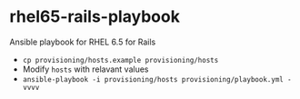 rhel65-rails-playbook
=====================

Ansible playbook for RHEL 6.5 for Rails

- `cp provisioning/hosts.example provisioning/hosts`
- Modify `hosts` with relavant values
- `ansible-playbook -i provisioning/hosts provisioning/playbook.yml -vvvv`
